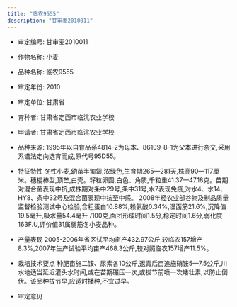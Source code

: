 ```yaml
---
title: "临农9555"
description: "甘审麦2010011"
---
```

* 审定编号:  甘审麦2010011

*  作物名称:  小麦

*  品种名称:  临农9555

*  审定年份:  2010

*  审定单位:  甘肃省

* 育种者:  甘肃省定西市临洮农业学校

*  申请者:  甘肃省定西市临洮农业学校

*  品种来源:  1995年以自育品系4814-2为母本、86109-8-1为父本进行杂交,采用系谱法定向选育而成,原代号95D55。

*  特征特性
冬性小麦,幼苗半匍匐,浓绿色,生育期265—281天,株高90—117厘米。穗棍棒型,顶芒,白壳。籽粒卵圆,白色、角质,千粒重41.37—47.18克。苗期对混合菌表现中抗,成株期对条中29号,条中31号,水7表现免疫,对水4、水14、HY8、条中32号及混合菌表现中抗至中感。 2008年经农业部谷物及制品质量监督检验测试中心检验,含粗蛋白10.88%,赖氨酸0.34%,湿面筋21.6%,沉降值19.5毫升,吸水量54.4毫升 /100克,面团形成时间1.5分,稳定时间1.6分,弱化度163F.U,评价值31属弱筋冬小麦品种。

*  产量表现
2005-2006年省区试平均亩产432.97公斤,较临农157增产8.3%,2007年生产试验平均亩产468.3公斤,较对照临农157增产11.5%。

*  栽培技术要点
种肥亩施二铵、尿素各10公斤,返青后亩追施硝铵5—7.5公斤,川水地适当延迟灌头水时间,或在苗期碾压一次,或拔节前喷一次矮壮素,以防止倒伏。该品种拔节早,应适时播种,不宜过早。

*  审定意见

